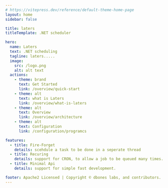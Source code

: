 ```yaml
---
# https://vitepress.dev/reference/default-theme-home-page
layout: home
sidebar: false

title: laters
titleTemplate: .NET scheduler

hero:
  name: Laters
  text: .NET scheduling
  tagline: laters.....
  image:
    src: /logo.png
    alt: alt text
  actions:
    - theme: brand
      text: Get Started
      link: /overview/quick-start
    - theme: alt
      text: what is Laters
      link: /overview/what-is-laters
    - theme: alt
      text: Overview
      link: /overview/architecture
    - theme: alt
      text: Configuration
      link: /configuration/programcs

features:
  - title: Fire-Forget
    details: scehdule a task to be done in a seperate thread
  - title: Recuring
    details: support for CRON, to allow a job to be queued many times.
  - title: Minimal Api
    details: support for simple fast development.

footer: Apache2 Licensed | Copyright © dbones labs, and contributors.
---
```


